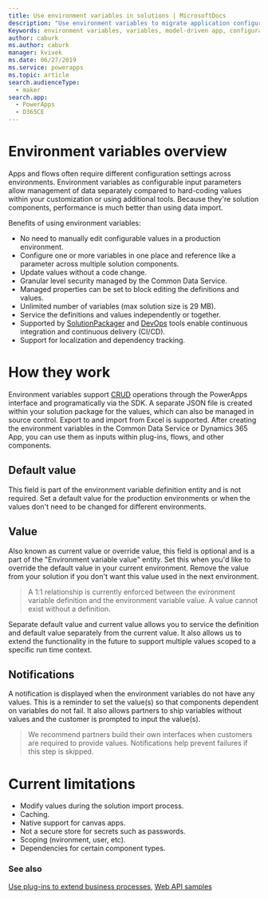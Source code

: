 ```yaml
---
title: Use environment variables in solutions | MicrosoftDocs
description: "Use environment variables to migrate application configuration data in solutions."
Keywords: environment variables, variables, model-driven app, configuration data
author: caburk
ms.author: caburk
manager: kvivek
ms.date: 06/27/2019
ms.service: powerapps
ms.topic: article
search.audienceType: 
  - maker
search.app: 
  - PowerApps
  - D365CE
---
```

# Environment variables overview 
Apps and flows often require different configuration settings across environments. Environment variables as configurable input parameters allow management of data separately compared to hard-coding values within your customization or using additional tools. Because they're solution components, performance is much better than using data import.

Benefits of using environment variables:
- No need to manually edit configurable values in a production environment.
- Configure one or more variables in one place and reference like a parameter across multiple solution components.
- Update values without a code change.
- Granular level security managed by the Common Data Service.
- Managed properties can be set to block editing the definitions and values.
- Unlimited number of variables (max solution size is 29 MB).
- Service the definitions and values independently or together.
- Supported by [SolutionPackager](https://docs.microsoft.com/en-us/dynamics365/customer-engagement/developer/compress-extract-solution-file-solutionpackager) and [DevOps](https://marketplace.visualstudio.com/azuredevops) tools enable continuous integration and continuous delivery (CI/CD).
- Support for localization and dependency tracking.

# How they work
Environment variables support [CRUD](https://docs.microsoft.com/en-us/iis-administration/api/crud) operations through the PowerApps interface and programatically via the SDK. A separate JSON file is created within your solution package for the values, which can also be managed in source control. Export to and import from Excel is supported. After creating the environment variables in the Common Data Service or Dynamics 365 App, you can use them as inputs within plug-ins, flows, and other components.

## Default value
This field is part of the environment variable definition entity and is not required. Set a default value for the production environments or when the values don't need to be changed for different environments.

## Value
Also known as current value or override value, this field is optional and is a part of the "Environment variable value" entity. Set this when you'd like to override the default value in your current environment. Remove the value from your solution if you don't want this value used in the next environment. 

> A 1:1 relationship is currently enforced between the evironment variable definition and the environment variable value. A value cannot exist without a definition.

Separate default value and current value allows you to service the definition and default value separately from the current value. It also allows us to extend the functionality in the future to support multiple values scoped to a specific run time context.

## Notifications
A notification is displayed when the environment variables do not have any values. This is a reminder to set the value(s) so that components dependent on variables do not fail. It also allows partners to ship variables without values and the customer is prompted to input the value(s).

> We recommend partners build their own interfaces when customers are required to provide values. Notifications help prevent failures if this step is skipped. 

# Current limitations
- Modify values during the solution import process.
- Caching.
- Native support for canvas apps.
- Not a secure store for secrets such as passwords.
- Scoping (nvironment, user, etc).
- Dependencies for certain component types.

### See also
[Use plug-ins to extend business processes](https://docs.microsoft.com/powerapps/developer/common-data-service/plug-ins),
[Web API samples](https://docs.microsoft.com/powerapps/developer/common-data-service/webapi/web-api-samples)
